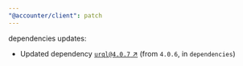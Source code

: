 ```yaml
---
"@accounter/client": patch
---
```

dependencies updates:
  - Updated dependency [`urql@4.0.7` ↗︎](https://www.npmjs.com/package/urql/v/4.0.7) (from `4.0.6`, in `dependencies`)
